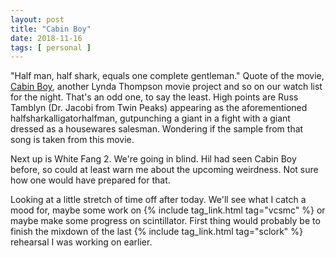 ```yaml
---
layout: post
title: "Cabin Boy"
date: 2018-11-16
tags: [ personal ]
---
```


"Half man, half shark, equals one complete gentleman." Quote of the movie,
[Cabin Boy](https://en.wikipedia.org/wiki/Cabin_Boy), another Lynda Thompson
movie project and so on our watch list for the night. That's an odd one, to say
the least. High points are Russ Tamblyn (Dr. Jacobi from Twin Peaks) appearing
as the aforementioned halfsharkalligatorhalfman, gutpunching a giant in a fight
with a giant dressed as a housewares salesman. Wondering if the sample from
that song is taken from this movie.

Next up is White Fang 2. We're going in blind. Hil had seen Cabin Boy before, so
could at least warn me about the upcoming weirdness. Not sure how one would have
prepared for that.

Looking at a little stretch of time off after today. We'll see what I catch a
mood for, maybe some work on {% include tag_link.html tag="vcsmc" %} or maybe
make some progress on scintillator. First thing would probably be to finish
the mixdown of the last {% include tag_link.html tag="sclork" %} rehearsal I was
working on earlier.

